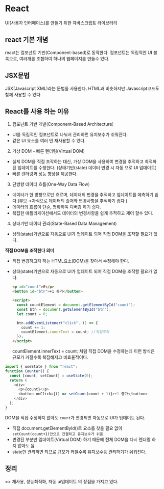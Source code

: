 # React

UI(사용자 인터페이스)를 만들기 위한 자바스크립트 라이브러리

## react 기본 개념

react는 컴포넌트 기반(Component-based)로 동작한다.
컴포넌트는 독립적인 UI 블록으로, 여러개를 조합하여 하나의 웹페이지를 만들수 있다.

## JSX문법

JSX(Javascript XML)라는 문법을 사용한다. HTML과 비슷하지만 Javascript코드도 함께 사용할 수 있다.

## React를 사용 하는 이유

1. 컴포넌트 기반 개발(Component-Based Architecture)

- UI를 독립적인 컴포넌트로 나눠서 관리하면 유지보수가 쉬워진다.
- 같은 UI 요소를 여러 번 재사용할 수 있다.

2. 가상 DOM - 빠른 렌더링(Virtual DOM)

- 실제 DOM을 직접 조작하는 대신, 가상 DOM을 사용하여 변경을 추적하고 최적화된 업데이트를 수행한다. (상태기반(state) 데이터 변경 시 자동 으로 UI 업데이트)
- 빠른 렌더링과 성능 향상을 제공한다.

3. 단방향 데이터 흐름(One-Way Data Flow)

- 데이터가 한 방향으로만 흐르며, 데이터의 변경을 추적하고 업데이트를 예측하기 쉽다.(부모->자식으로 데이터의 출처와 변경사항을 추적하기 쉽다.)
- 데이터의 흐름이 단순, 명확하여 디버깅 하기 쉽다.
- 복잡한 애플리케이션에서도 데이터의 변경사항을 쉽게 추적하고 제어 할수 있다.

4. 상태기반 데이터 관리(State-Based Data Management)

- 상태(state)기반으로 자동으로 UI가 업데이트 되어 직접 DOM을 조작할 필요가 없다.

**직접 DOM을 조작한다 의미**

- 직접 변경하고자 하는 HTML요소(DOM)을 찾아서 수정해야 한다.
- 상태(state)기반으로 자동으로 UI가 업데이트 되어 직접 DOM을 조작할 필요가 없다.

  ```html
  <p id="count">0</p>
  <button id="btn">+1 증가</button>

  <script>
    const countElement = document.getElementById("count");
    const btn = document.getElementById("btn");
    let count = 0;

    btn.addEventListener("click", () => {
      count += 1;
      countElement.innerText = count; //직접조작
    });
  </script>
  ```

  countElement.innerText = count; 처럼 직접 DOM을 수정하는데 이런 방식은 규모가 커질수록 복잡해지고 비효율적이다.

```javascript
import { useState } from "react";
function Counter() {
  const [count, setCount] = useState(0);
  return (
    <div>
      <p>{count}</p>
      <button onClick={() => setCount(count + 1)}>+1 증가</button>
    </div>
  );
}
```

DOM을 직접 수정하지 않아도 `count`가 변경되면 자동으로 UI가 업데이트 된다.

- 직접 document.getElementById()로 요소를 찾을 필요 없이 `setCount(count+1)만으로 간결하고 유지보수가 쉬움`
- 변경된 부분만 업데이트(Virtual DOM) 하기 때문에 전체 DOM을 다시 렌더링 하지 않아도 됨
- state만 관리하면 되므로 규모가 커질수록 유지보수등 관리하기가 쉬워진다.

## 정리

=> 재사용, 성능최적화, 자동 ui업데이트 의 장점을 가지고 있다.
